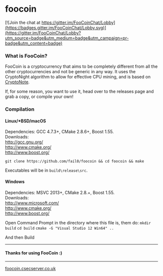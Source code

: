 # foocoin

[![Join the chat at https://gitter.im/FooCoinChat/Lobby](https://badges.gitter.im/FooCoinChat/Lobby.svg)](https://gitter.im/FooCoinChat/Lobby?utm_source=badge&utm_medium=badge&utm_campaign=pr-badge&utm_content=badge)

### What is FooCoin?

FooCoin is a cryptocurrency that aims to be completely different from all the other cryptocurrencies and not be generic in any way. It uses the CryptoNight algorithm to allow for effective CPU mining, and is based on [CryptoNote](http://github.com/cryptonotefoundation/cryptonote).

If, for some reason, you want to use it, head over to the releases page and grab a copy, or compile your own!

### Compilation 

#### Linux/\*BSD/macOS

Dependencies: GCC 4.7.3+, CMake 2.8.6+, Boost 1.55.  
Downloads:  
http://gcc.gnu.org/  
http://www.cmake.org/  
http://www.boost.org/ 

`git clone https://github.com/fail0/foocoin && cd foocoin && make`

Executables will be in `build\release\src`.

#### Windows

Dependencies: MSVC 2013+, CMake 2.8.+, Boost 1.55.  
Downloads:  
http://www.microsoft.com/  
http://www.cmake.org/  
http://www.boost.org/  

Open Command Prompt in the directory where this file is, them do:
`mkdir build`
`cd build`
`cmake -G "Visual Studio 12 Win64" ..`

And then Build

---

#### Thanks for using FooCoin :)

---

[foocoin.csecserver.co.uk](http://foocoin.csecserver.co.uk)
